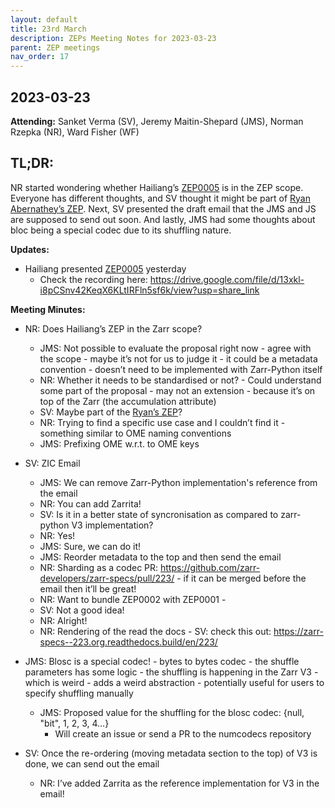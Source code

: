 ```yaml
---
layout: default
title: 23rd March
description: ZEPs Meeting Notes for 2023-03-23
parent: ZEP meetings
nav_order: 17
---
```


## 2023-03-23

**Attending:** Sanket Verma (SV), Jeremy Maitin-Shepard (JMS), Norman Rzepka (NR), Ward Fisher (WF)

## TL;DR:

NR started wondering whether Hailiang’s [ZEP0005](https://zarr.dev/zeps/draft/ZEP0005.html) is in the ZEP scope. Everyone has different thoughts, and SV thought it might be part of [Ryan Abernathey’s ZEP](https://github.com/zarr-developers/zeps/pull/28). Next, SV presented the draft email that the JMS and JS are supposed to send out soon. And lastly, JMS had some thoughts about bloc being a special codec due to its shuffling nature.

**Updates:**

- Hailiang presented [ZEP0005](https://zarr.dev/zeps/draft/ZEP0005.html) yesterday
    - Check the recording here: <https://drive.google.com/file/d/13xkl-i8pCSnv42KeqX6KLtIRFln5sf6k/view?usp=share_link>

**Meeting Minutes:**

- NR: Does Hailiang’s ZEP in the Zarr scope?
    - JMS: Not possible to evaluate the proposal right now - agree with the scope - maybe it’s not for us to judge it - it could be a metadata convention - doesn’t need to be implemented with Zarr-Python itself
    - NR: Whether it needs to be standardised or not? - Could understand some part of the proposal - may not an extension - because it’s on top of the Zarr (the accumulation attribute)
    - SV: Maybe part of the [Ryan’s ZEP](https://github.com/zarr-developers/zeps/pull/28)?
    - NR: Trying to find a specific use case and I couldn’t find it - something similar to OME naming conventions
    - JMS: Prefixing OME w.r.t. to OME keys

- SV: ZIC Email
    - JMS: We can remove Zarr-Python implementation's reference from the email
    - NR: You can add Zarrita!
    - SV: Is it in a better state of syncronisation as compared to zarr-python V3 implementation?
    - NR: Yes!
    - JMS: Sure, we can do it!
    - JMS: Reorder metadata to the top and then send the email
    - NR: Sharding as a codec PR: <https://github.com/zarr-developers/zarr-specs/pull/223/> - if it can be merged before the email then it’ll be great!
    - NR: Want to bundle ZEP0002 with ZEP0001 - 
    - SV: Not a good idea! 
    - NR: Alright!
    - NR: Rendering of the read the docs - SV: check this out: <https://zarr-specs--223.org.readthedocs.build/en/223/>

- JMS: Blosc is a special codec! - bytes to bytes codec - the shuffle parameters has some logic - the shuffling is happening in the Zarr V3 - which is weird - adds a weird abstraction - potentially useful for users to specify shuffling manually
    - JMS: Proposed value for the shuffling for the blosc codec: {null, "bit", 1, 2, 3, 4…}
        - Will create an issue or send a PR to the numcodecs repository

- SV: Once the re-ordering (moving metadata section to the top) of V3 is done, we can send out the email
    - NR: I’ve added Zarrita as the reference implementation for V3 in the email!
